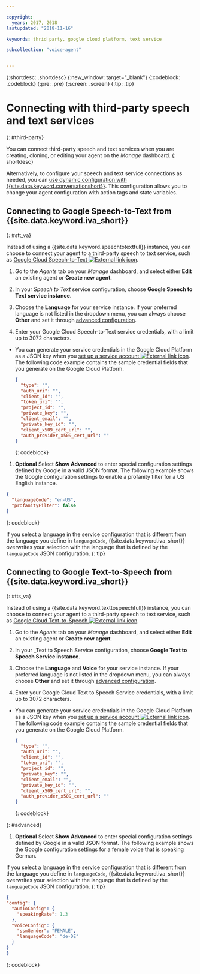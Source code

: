 ```yaml
---

copyright:
  years: 2017, 2018
lastupdated: "2018-11-16"

keywords: thrid party, google cloud platform, text service

subcollection: "voice-agent"


---
```


{:shortdesc: .shortdesc}
{:new_window: target="_blank"}
{:codeblock: .codeblock}
{:pre: .pre}
{:screen: .screen}
{:tip: .tip}


# Connecting with third-party speech and text services
{: #third-party}

You can connect third-party speech and text services when you are creating, cloning, or editing your agent on the _Manage_ dashboard.
{: shortdesc}

Alternatively, to configure your speech and text service connections as needed, you can [use dynamic configuration with {{site.data.keyword.conversationshort}}](/docs/services/voice-agent?topic=voice-agent-dynamic-donfig). This  configuration allows you to change your agent configuration with action tags and state variables.

## Connecting to Google Speech-to-Text from {{site.data.keyword.iva_short}}
{: #stt_va}

Instead of using a {{site.data.keyword.speechtotextfull}} instance, you can choose to connect your agent to a third-party speech to text service, such as [Google Cloud Speech-to-Text ![External link icon](../../icons/launch-glyph.svg "External link icon")](https://cloud.google.com/speech-to-text/).

1. Go to the _Agents_ tab on your _Manage_ dashboard, and select either **Edit** an existing agent or **Create new agent**.

1. In your _Speech to Text_ service configuration, choose **Google Speech to Text service instance**.

1. Choose the **Language** for your service instance. If your preferred language is not listed in the dropdown menu, you can always choose **Other** and set it through [advanced configuration](/docs/services/voice-agent?topic=voice-agent-third-party#advanced).

1. Enter your Google Cloud Speech-to-Text service credentials, with a limit up to 3072 characters.
  * You can generate your service credentials in the Google Cloud Platform as a JSON key when you [set up a service account ![External link icon](../../icons/launch-glyph.svg "External link icon")](https://cloud.google.com/video-intelligence/docs/common/auth#set_up_a_service_account). The following code example contains the sample credential fields that you generate on the Google Cloud Platform.

    ```json
    {
      "type": "",
      "auth_uri": "",
      "client_id": "",
      "token_uri": "",
      "project_id": "",
      "private_key": "",
      "client_email": "",
      "private_key_id": "",
      "client_x509_cert_url": "",
      "auth_provider_x509_cert_url": ""
    }
    ```
    {: codeblock}

1. **Optional** Select **Show Advanced** to enter special configuration settings defined by Google in a valid JSON format.
  The following example shows the Google configuration settings to enable a profanity filter for a US English instance.
  ```json
  {
    "languageCode": "en-US",
    "profanityFilter": false
  }
  ```
  {: codeblock}

  If you select a language in the service configuration that is different from the language you define in `languageCode`, {{site.data.keyword.iva_short}} overwrites your selection with the language that is defined by the `languageCode` JSON configuration.
  {: tip}

## Connecting to Google Text-to-Speech from {{site.data.keyword.iva_short}}
{: #tts_va}

Instead of using a {{site.data.keyword.texttospeechfull}} instance, you can choose to connect your agent to a third-party speech to text service, such as [Google Cloud Text-to-Speech ![External link icon](../../icons/launch-glyph.svg "External link icon")](https://cloud.google.com/text-to-speech/).

1. Go to the _Agents_ tab on your _Manage_ dashboard, and select either **Edit** an existing agent or **Create new agent**.

1. In your _Text to Speech Service configuration, choose **Google Text to Speech Service instance**.

1. Choose the **Language** and **Voice** for your service instance. If your preferred language is not listed in the dropdown menu, you can always choose **Other** and set it through [advanced configuration](/docs/services/voice-agent?topic=voice-agent-third-party#advanced).

1. Enter your Google Cloud Text to Speech Service credentials, with a limit up to 3072 characters.
  * You can generate your service credentials in the Google Cloud Platform as a JSON key when you [set up a service account ![External link icon](../../icons/launch-glyph.svg "External link icon")](https://cloud.google.com/video-intelligence/docs/common/auth#set_up_a_service_account). The following code example contains the sample credential fields that you generate on the Google Cloud Platform.

    ```json
    {
      "type": "",
      "auth_uri": "",
      "client_id": "",
      "token_uri": "",
      "project_id": "",
      "private_key": "",
      "client_email": "",
      "private_key_id": "",
      "client_x509_cert_url": "",
      "auth_provider_x509_cert_url": ""
    }
    ```
    {: codeblock}

{: #advanced}
1. **Optional** Select **Show Advanced** to enter special configuration settings defined by Google in a valid JSON format.
  The following example shows the Google configuration settings for a female voice that is speaking German.

  If you select a language in the service configuration that is different from the language you define in `languageCode`, {{site.data.keyword.iva_short}} overwrites your selection with the language that is defined by the `languageCode` JSON configuration.
  {: tip}

  ```json
  {
  "config": {
    "audioConfig": {
      "speakingRate": 1.3
    },
    "voiceConfig": {
      "ssmGender": "FEMALE",
      "languageCode": "de-DE"
    }
  }
  }
  ```
  {: codeblock}
